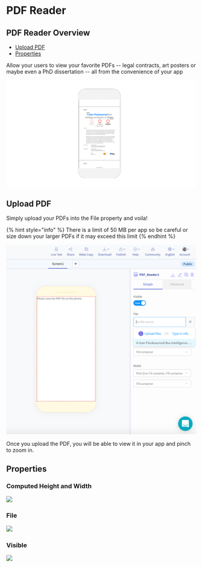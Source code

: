 # PDF Reader

## PDF Reader Overview

* [Upload PDF](pdf-reader.md#upload-pdf)
* [Properties](pdf-reader.md#properties)

Allow your users to view your favorite PDFs -- legal contracts, art posters or maybe even a PhD dissertation -- all from the convenience of your app

![Bring your favorite PDFs with you in an app!](.gitbook/assets/thunkable-docs-exhibits-40.png)

## Upload PDF

Simply upload your PDFs into the File property and voila!  

{% hint style="info" %}
There is a limit of 50 MB per app so be careful or size down your larger PDFs if it may exceed this limit
{% endhint %}

![](.gitbook/assets/screen-shot-2019-09-06-at-10.18.31-am.png)

Once you upload the PDF, you will be able to view it in your app and pinch to zoom in. 



## Properties

### Computed Height and Width 

![](.gitbook/assets/comp%20%281%29.png)

### File 

![](.gitbook/assets/file.png)

### Visible

![](.gitbook/assets/visible%20%2810%29.png)



